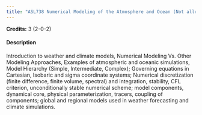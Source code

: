 ```yaml
---
title: "ASL738 Numerical Modeling of the Atmosphere and Ocean (Not allowed for : Any program other than AST and ASZ)"
---
```

**Credits:** 3 (2-0-2)

#### Description
Introduction to weather and climate models, Numerical Modeling Vs. Other Modeling Approaches, Examples of atmospheric and oceanic simulations, Model Hierarchy (Simple, Intermediate, Complex); Governing equations in Cartesian, Isobaric and sigma coordinate systems; Numerical discretization (finite difference, finite volume, spectral) and integration, stability, CFL criterion, unconditionally stable numerical scheme; model components, dynamical core, physical parameterization, tracers, coupling of components; global and regional models used in weather forecasting and climate simulations.